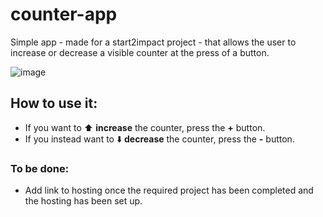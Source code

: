 # counter-app
Simple app - made for a start2impact project - that allows the user to increase or decrease a visible counter at the press of a button.

![image](https://user-images.githubusercontent.com/53193868/124948058-a8bd2a00-e010-11eb-8f9c-376f73b844f2.png)
## How to use it:
- If you want to :arrow_up: **increase** the counter, press the **+** button.
- If you instead want to :arrow_down: **decrease** the counter, press the **-** button. 

### To be done:
- Add link to hosting once the required project has been completed and the hosting has been set up.
